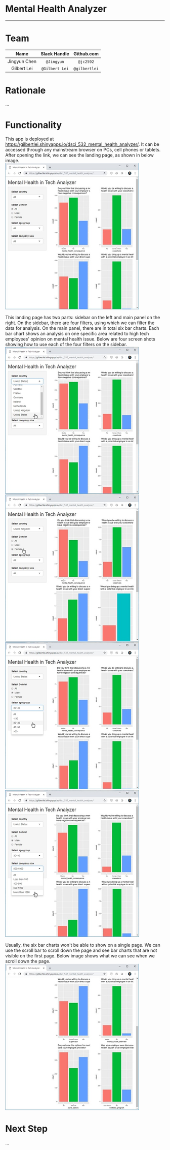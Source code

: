 # Mental Health Analyzer
-------------------------------------------------
# Team
| Name  | Slack Handle | Github.com |
| :------: | :---: | :----------: |
| Jingyun Chen | `@Jingyun` | `@jc2592` |
| Gilbert Lei | `@Gilbert Lei` | `@gilbertlei` |

# Rationale
...


# Functionality

This app is deployed at https://gilbertlei.shinyapps.io/dsci_532_mental_health_analyzer/. It can be accessed through any mainstream browser on PCs, cell phones or tablets. After opening the link, we can see the landing page, as shown in below image.  
![](imgs/landing-page.jpg)   

This landing page has two parts: sidebar on the left and main panel on the right. On the sidebar, there are four filters, using which we can filter the data for analysis. On the main panel, there are in total six bar charts. Each bar chart shows an analysis on one specific area related to high tech employees' opinion on mental health issue. Below are four screen shots showing how to use each of the four filters on the sidebar.   
![](imgs/select-country.jpg) ![](imgs/select-gender.jpg)
![](imgs/select-age.jpg) ![](imgs/select-company-size.jpg)

Usually, the six bar charts won't be able to show on a single page. We can use the scroll bar to scroll down the page and see bar charts that are not visible on the first page. Below image shows what we can see when we scroll down the page.  
![](imgs/scroll-down.jpg)


# Next Step
...
